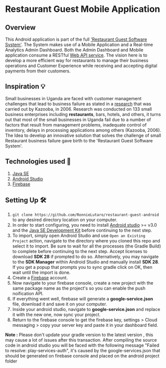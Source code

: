 # Restaurant Guest Mobile Application
## Overview
This Android application is part of the full ['Restaurant Guest Software System'](https://github.com/users/RonnieLutaro/projects/5). The System makes use of a Mobile Application and a Real-time Analytics Admin Dashboard. Both the Admin Dashboard and Mobile application consume a RESTful [Web API service](https://github.com/RonnieLutaro/restaurant-guest-REST-API). The vision here is to develop a more efficient way for restaurants to manage their business operations and Customer Experience while receiving and accepting digital payments from their customers.

## Inspiration 💡
Small businesses in Uganda are faced with customer management challenges that lead to business failure as stated in a [research](https://www.researchgate.net/publication/291863118_Causes_of_small_business_failure_in_Uganda_A_case_study_from_Bushenyi_and_Mbarara_towns) that was carried out by Kazooba, in 2006.
Research was conducted on 133 small business enterprises including **restaurants**, bars, hotels, and others, it turns out that most of the small businesses in Uganda fail due to a number of factors that result from management problems, inadequate control of inventory, delays in processing applications among others (Kazooba, 2006). The Idea to develop an innovative solution that solves the challenge of small Restaurant business failure gave birth to the 'Restaurant Guest Software System'. 

## Technologies used 🚀
1. [Java SE](https://www.oracle.com/java/technologies/javase-downloads.html) 
2. [Android Studio](https://developer.android.com/studio)
3. [Firebase](https://firebase.google.com/)

## Setting Up 🛠

1. `git clone https://github.com/RonnieLutaro/restaurant-guest-android` to any desired directory location on your computer.
2. In order to start configuring, you need to install [Android studio](https://developer.android.com/studio/index.html) >= v3.0 and the [Java SE Development Kit](https://www.oracle.com/java/technologies/javase-downloads.html) before continuing to the next step. 
3. To import, simply open Android Studio and use `Open an Existing Project` action, navigate to the directory where you cloned this repo and select it to import. Be sure to wait for all the processes (the Gradle Build) to complete before continuing to the next step. Accept licenses to download **SDK 28** if prompted to do so. Alternatively, you may navigate to the **SDK Manager** within Android Studio and manually install **SDK 28**. If you get a popup that prompts you to sync gradle click on OK, then wait until the import is done.
4. Create a [Firebase](https://firebase.google.com/) account.
5. Now navigate to your firebase console, create a new project with the same package name as the project's so you can enable the push noification API.
6. If everything went well, firebase will generate a **google-service.json** file, download it and save it on your computer.
7. Inside your android studio, navigate to **google-service.json** and replace it with the new one, now sync your project.
8. Return to the firebase console to get the firebase key, settings > Cloud messaging > copy your server key and paste it in your dashboard field.

**Note :**
Please don't update your gradle version to the latest version , this may cause a lot of issues after this transaction. After compiling the source code in android studio you will be faced with the following message "Failed to resolve: play-services-auth", it's caused by the google-services.json that should be generated on firebase console and placed on the android project folder